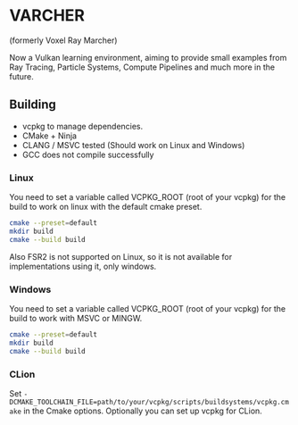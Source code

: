 # VARCHER

(formerly Voxel Ray Marcher)

Now a Vulkan learning environment, aiming to provide small examples from Ray Tracing, Particle Systems, Compute Pipelines and much more in the future. 

## Building

- vcpkg to manage dependencies.
- CMake + Ninja
- CLANG / MSVC tested (Should work on Linux and Windows)
- GCC does not compile successfully

### Linux
You need to set a variable called VCPKG_ROOT (root of your vcpkg) for the build to work on linux with the default cmake preset.

```bash
cmake --preset=default
mkdir build
cmake --build build
```

Also FSR2 is not supported on Linux, so it is not available for implementations using it, only windows.

### Windows
You need to set a variable called VCPKG_ROOT (root of your vcpkg) for the build to work with MSVC or MINGW.

```bash
cmake --preset=default
mkdir build
cmake --build build
```

### CLion
Set `-DCMAKE_TOOLCHAIN_FILE=path/to/your/vcpkg/scripts/buildsystems/vcpkg.cmake` in the Cmake options. Optionally you can set up vcpkg for CLion.

